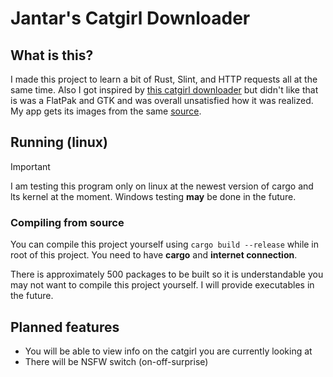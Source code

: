# Jantar's Catgirl Downloader
## What is this?
I made this project to learn a bit of Rust, Slint, and HTTP requests all at the same time.
Also I got inspired by [this catgirl downloader](https://github.com/NyarchLinux/CatgirlDownloader) but didn't like that is was a FlatPak and GTK and was overall unsatisfied how it was realized.
My app gets its images from the same [source](https://nekos.moe).

## Running (linux)
> [!IMPORTANT]
> I am testing this program only on linux at the newest version of cargo and lts kernel at the moment. Windows testing **may** be done in the future.
### Compiling from source
You can compile this project yourself using `cargo build --release` while in root of this project. You need to have **cargo** and **internet connection**.

There is approximately 500 packages to be built so it is understandable you may not want to compile this project yourself. I will provide executables in the future.

## Planned features
- You will be able to view info on the catgirl you are currently looking at
- There will be NSFW switch (on-off-surprise)